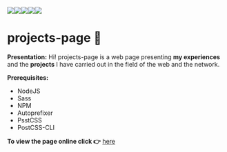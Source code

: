 ![](https://img.shields.io/badge/html5-%23E34F26.svg?style=for-the-badge&logo=html5&logoColor=white)![](https://img.shields.io/badge/CSS3-1572B6?style=for-the-badge&logo=css3&logoColor=white)![](https://img.shields.io/badge/Sass-CC6699?style=for-the-badge&logo=sass&logoColor=white)![](https://img.shields.io/badge/node.js-6DA55F?style=for-the-badge&logo=node.js&logoColor=white)![](https://img.shields.io/badge/NPM-%23000000.svg?style=for-the-badge&logo=npm&logoColor=white)
# projects-page :feet: 

**Presentation:**
Hi! projects-page is a web page presenting **my experiences** and the **projects** I have carried out in the field of the web and the network.

**Prerequisites:**
- NodeJS
- Sass
- NPM
- Autoprefixer
-  PsstCSS
-  PostCSS-CLI

**To view the page online click :point_right:** [here](https://cla31.github.io/projects-page/)


